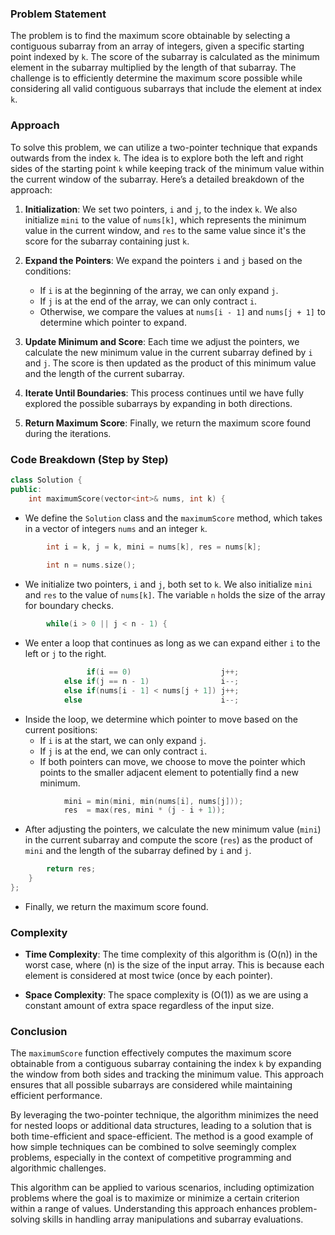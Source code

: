 ### Problem Statement

The problem is to find the maximum score obtainable by selecting a contiguous subarray from an array of integers, given a specific starting point indexed by `k`. The score of the subarray is calculated as the minimum element in the subarray multiplied by the length of that subarray. The challenge is to efficiently determine the maximum score possible while considering all valid contiguous subarrays that include the element at index `k`.

### Approach

To solve this problem, we can utilize a two-pointer technique that expands outwards from the index `k`. The idea is to explore both the left and right sides of the starting point `k` while keeping track of the minimum value within the current window of the subarray. Here’s a detailed breakdown of the approach:

1. **Initialization**: We set two pointers, `i` and `j`, to the index `k`. We also initialize `mini` to the value of `nums[k]`, which represents the minimum value in the current window, and `res` to the same value since it's the score for the subarray containing just `k`.

2. **Expand the Pointers**: We expand the pointers `i` and `j` based on the conditions:
   - If `i` is at the beginning of the array, we can only expand `j`.
   - If `j` is at the end of the array, we can only contract `i`.
   - Otherwise, we compare the values at `nums[i - 1]` and `nums[j + 1]` to determine which pointer to expand.
   
3. **Update Minimum and Score**: Each time we adjust the pointers, we calculate the new minimum value in the current subarray defined by `i` and `j`. The score is then updated as the product of this minimum value and the length of the current subarray.

4. **Iterate Until Boundaries**: This process continues until we have fully explored the possible subarrays by expanding in both directions.

5. **Return Maximum Score**: Finally, we return the maximum score found during the iterations.

### Code Breakdown (Step by Step)

```cpp
class Solution {
public:
    int maximumScore(vector<int>& nums, int k) {
```
- We define the `Solution` class and the `maximumScore` method, which takes in a vector of integers `nums` and an integer `k`.

```cpp
        int i = k, j = k, mini = nums[k], res = nums[k];
        
        int n = nums.size();
```
- We initialize two pointers, `i` and `j`, both set to `k`. We also initialize `mini` and `res` to the value of `nums[k]`. The variable `n` holds the size of the array for boundary checks.

```cpp
        while(i > 0 || j < n - 1) {
```
- We enter a loop that continues as long as we can expand either `i` to the left or `j` to the right.

```cpp
                 if(i == 0)                    j++;
            else if(j == n - 1)                i--;
            else if(nums[i - 1] < nums[j + 1]) j++;
            else                               i--;
```
- Inside the loop, we determine which pointer to move based on the current positions:
  - If `i` is at the start, we can only expand `j`.
  - If `j` is at the end, we can only contract `i`.
  - If both pointers can move, we choose to move the pointer which points to the smaller adjacent element to potentially find a new minimum.

```cpp
            mini = min(mini, min(nums[i], nums[j]));
            res  = max(res, mini * (j - i + 1));
```
- After adjusting the pointers, we calculate the new minimum value (`mini`) in the current subarray and compute the score (`res`) as the product of `mini` and the length of the subarray defined by `i` and `j`.

```cpp
        return res;        
    }
};
```
- Finally, we return the maximum score found.

### Complexity

- **Time Complexity**: The time complexity of this algorithm is \(O(n)\) in the worst case, where \(n\) is the size of the input array. This is because each element is considered at most twice (once by each pointer).

- **Space Complexity**: The space complexity is \(O(1)\) as we are using a constant amount of extra space regardless of the input size.

### Conclusion

The `maximumScore` function effectively computes the maximum score obtainable from a contiguous subarray containing the index `k` by expanding the window from both sides and tracking the minimum value. This approach ensures that all possible subarrays are considered while maintaining efficient performance.

By leveraging the two-pointer technique, the algorithm minimizes the need for nested loops or additional data structures, leading to a solution that is both time-efficient and space-efficient. The method is a good example of how simple techniques can be combined to solve seemingly complex problems, especially in the context of competitive programming and algorithmic challenges.

This algorithm can be applied to various scenarios, including optimization problems where the goal is to maximize or minimize a certain criterion within a range of values. Understanding this approach enhances problem-solving skills in handling array manipulations and subarray evaluations.
